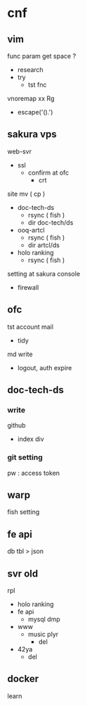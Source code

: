 
# cnf


## vim

func param get space ?
- research
- try
  - tst fnc


vnoremap xx Rg
- escape('().')


## sakura vps

web-svr
- ssl
  - confirm at ofc
    - crt


site mv ( cp )
- doc-tech-ds
  - rsync ( fish )
  - dir doc-tech/ds
- ooq-artcl
  - rsync ( fish )
  - dir artcl/ds
- holo ranking
  - rsync ( fish )


setting at sakura console
- firewall


## ofc

tst account mail
- tidy


md write
- logout, auth expire


## doc-tech-ds

### write

github
- index div

### git setting

pw : access token


## warp

fish setting


## fe api

db tbl > json


## svr old

rpl
- holo ranking
- fe api
  - mysql dmp
- www
  - music plyr
    - del
- 42ya
  - del


## docker

learn



